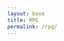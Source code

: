 ```yaml
---
layout: base
title: RPG
permalink: /rpg/
---
```


<canvas id='gameCanvas'></canvas>

<div id="setting" class="py-4 text-light" style="display: none;">
            <br>
            <form id="settingForm">
            <h3>Select Difficulty:</h3>
            <p>Press "e" for easy</p>
            <p>Press "m" for medium</p>
            <p>Press "h" for hard</p>
            </form>
</div>

<script type="module">
    import GameControl from '{{site.baseurl}}/assets/js/rpg/GameControl.js';

    // Background data
    const image_src = "{{site.baseurl}}/images/forest2.png";
    const image_data = {
        pixels: {height: 148, width: 286}
    };
    const image = {src: image_src, data: image_data};

    // Turtle sprite data
    const turtle_src = "{{site.baseurl}}/images/pokemon.png";
    const fish_src = "{{site.baseurl}}/images/trainer.png";
    const turtle_data = {
        SCALE_FACTOR: 8,
        STEP_FACTOR: 500,
        ANIMATION_RATE: 100,
        pixels: {height: 1470, width: 1421},
        orientation: {rows: 4, columns: 4 },
        down: {row: 0, start: 0, columns: 4 },
        left: {row: 1, start: 0, columns: 4 },
        right: {row: 2, start: 0, columns: 4 },
        up: {row: 3, start: 0, columns: 4 },
    };
    const fish_data = {
        SCALE_FACTOR: 8,
        STEP_FACTOR: 750,
        ANIMATION_RATE: 100,
        pixels: {height: 256, width: 256},
        orientation: {rows: 4, columns: 4 },
        down: {row: 0, start: 0, columns: 4 },
        left: {row: 1, start: 0, columns: 4 },
        right: {row: 2, start: 0, columns: 4 },
        up: {row: 3, start: 0, columns: 4 },
    };

    const sprite = {src: turtle_src, data: turtle_data};
    const sprite2 = {src: fish_src, data: fish_data};

    // Seaweed sprite data
    const seaweed_src = "{{site.baseurl}}/images/berry.png";
    const seaweed_data = {
        SCALE_FACTOR: 10,    
        pixels: { height: 160, width: 160 },
    };
    const seaweed = { src: seaweed_src, data: seaweed_data };


    // Assets for game
    const assets = { image: image, sprite: sprite, sprite2: sprite2, seaweed: seaweed};
     // Fullscreen toggle function
    function toggleFullScreen() {
        const canvas = document.getElementById('gameCanvas');
        if (!document.fullscreenElement) {
            if (canvas.requestFullscreen) {
                canvas.requestFullscreen();
            } else if (canvas.mozRequestFullScreen) { // Firefox
                canvas.mozRequestFullScreen();
            } else if (canvas.webkitRequestFullscreen) { // Chrome, Safari, and Opera
                canvas.webkitRequestFullscreen();
            } else if (canvas.msRequestFullscreen) { // IE/Edge
                canvas.msRequestFullscreen();
            }
        } else {
            if (document.exitFullscreen) {
                document.exitFullscreen();
            }
        }
    }

    // Optionally add a button to toggle full-screen mode
    const canvas = document.getElementById('gameCanvas');
    canvas.addEventListener('click', toggleFullScreen); // Click to enter full-screen
    // Start game engine
    GameControl.start(assets);
</script>
